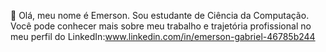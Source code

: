 👋 Olá, meu nome é Emerson. Sou estudante de Ciência da Computação. Você pode conhecer mais sobre meu trabalho e trajetória profissional no meu perfil do LinkedIn:www.linkedin.com/in/emerson-gabriel-46785b244
